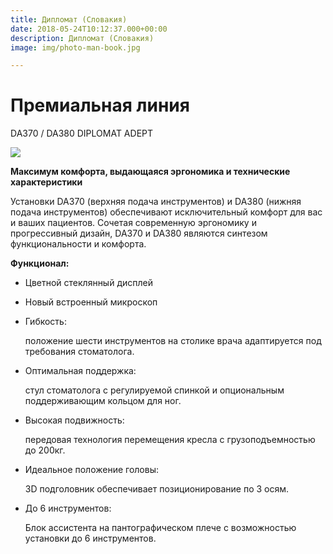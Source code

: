 ```yaml
---
title: Дипломат (Словакия)
date: 2018-05-24T10:12:37.000+00:00
description: Дипломат (Словакия)
image: img/photo-man-book.jpg

---
```

# **Премиальная линия**

DA370 / DA380 DIPLOMAT ADEPT

![](/uploads/da370_380-1.png)

**Максимум комфорта, выдающаяся эргономика и технические характеристики**

Установки DA370 (верхняя подача инструментов) и DA380 (нижняя подача инструментов) обеспечивают исключительный комфорт для вас и ваших пациентов. Сочетая современную эргономику и прогрессивный дизайн, DA370 и DA380 являются синтезом функциональности и комфорта.

**Функционал:**

* Цветной стеклянный дисплей
* Новый встроенный микроскоп
* Гибкость:

  положение шести инструментов на столике врача адаптируется под требования стоматолога.
* Оптимальная поддержка:

  стул стоматолога с регулируемой спинкой и опциональным поддерживающим кольцом для ног.
* Высокая подвижность:

  передовая технология перемещения кресла с грузоподъемностью до 200кг.
* Идеальное положение головы:

  3D подголовник обеспечивает позиционирование по 3 осям.
* До 6 инструментов:

  Блок ассистента на пантографическом плече с возможностью установки до 6 инструментов.